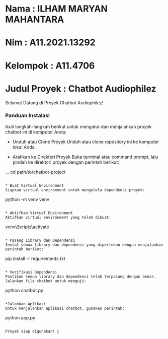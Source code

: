 
# Nama : ILHAM MARYAN MAHANTARA
# Nim : A11.2021.13292
# Kelompok : A11.4706

# Judul Proyek : Chatbot Audiophilez

Selamat Datang di Proyek Chatbot Audiophilez!

### Panduan Instalasi
Ikuti langkah-langkah berikut untuk mengatur dan menjalankan proyek chatbot ini di komputer Anda:

* Unduh atau Clone Proyek
Unduh atau clone repository ini ke komputer lokal Anda.

* Arahkan ke Direktori Proyek
Buka terminal atau command prompt, lalu pindah ke direktori proyek dengan perintah berikut:

...
cd path/to/chatbot-project
```

* Buat Virtual Environment
Siapkan virtual environment untuk mengelola dependensi proyek:

```
python -m venv venv
```

* Aktifkan Virtual Environment
Aktifkan virtual environment yang telah dibuat:

```
venv\Scripts\activate
```

* Pasang Library dan Dependensi
Instal semua library dan dependensi yang diperlukan dengan menjalankan perintah berikut:

```
pip install -r requirements.txt
```

* Verifikasi Dependensi
Pastikan semua library dan dependensi telah terpasang dengan benar. Jalankan file chatbot untuk menguji:

```
python chatbot.py
```

*Jalankan Aplikasi
Untuk menjalankan aplikasi chatbot, gunakan perintah: 

```
python app.py
```

Proyek siap digunakan! 🚀



